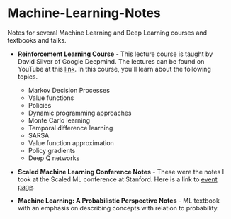 # Machine-Learning-Notes
Notes for several Machine Learning and Deep Learning courses and textbooks and talks.

* **Reinforcement Learning Course** - This lecture course is taught by David Silver of Google Deepmind. The lectures can be found on YouTube at this [link](https://www.youtube.com/watch?v=2pWv7GOvuf0&list=PL7-jPKtc4r78-wCZcQn5IqyuWhBZ8fOxT). In this course, you'll learn about the following topics. 
  - Markov Decision Processes 
  - Value functions 
  - Policies
  - Dynamic programming approaches
  - Monte Carlo learning
  - Temporal difference learning
  - SARSA
  - Value function approximation
  - Policy gradients
  - Deep Q networks
  
* **Scaled Machine Learning Conference Notes** - These were the notes I took at the Scaled ML conference at Stanford. Here is a link to [event page](http://scaledml.org/). 

* **Machine Learning: A Probabilistic Perspective Notes** - ML textbook with an emphasis on describing concepts with relation to probability. 
